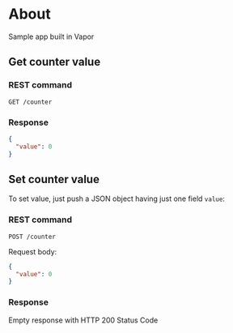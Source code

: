 # About

Sample app built in Vapor

## Get counter value

### REST command

`GET /counter`

### Response

```json
{
  "value": 0
}
```

## Set counter value

To set value, just push a JSON object having just one field `value`:

### REST command

`POST /counter`

Request body:

```json
{
  "value": 0
}
```

### Response

Empty response with HTTP 200 Status Code
